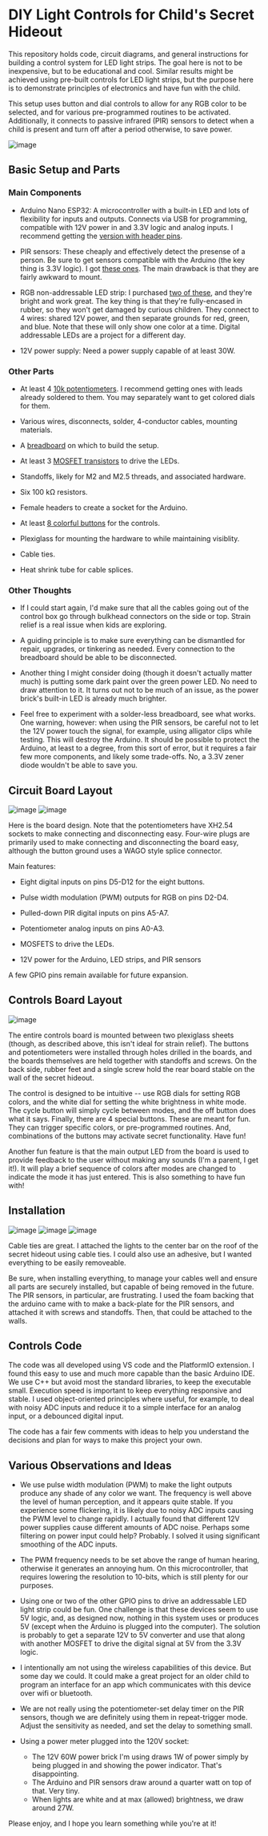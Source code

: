 # DIY Light Controls for Child's Secret Hideout

This repository holds code, circuit diagrams, and general instructions for building a
control system for LED light strips.  The goal here is not to be inexpensive, but to be
educational and cool.  Similar results might be achieved using pre-built controls
for LED light strips, but the purpose here is to demonstrate principles of electronics and
have fun with the child.

This setup uses button and dial controls to allow for any RGB color to be selected, and for
various pre-programmed routines to be activated.  Additionally, it connects to passive 
infrared (PIR) sensors to detect when a child is present and turn off after a period otherwise,
to save power.

![image](doc/final_setup.jpg)

## Basic Setup and Parts

### Main Components

* Arduino Nano ESP32: A microcontroller with a built-in LED and lots of flexibility for inputs
and outputs.  Connects via USB for programming, compatible with 12V power in and 3.3V logic and 
analog inputs.  I recommend getting the [version with header pins](https://www.sparkfun.com/arduino-nano-esp32-with-headers.html).

* PIR sensors: These cheaply and effectively detect the presense of a person.  Be sure to get
sensors compatible with the Arduino (the key thing is 3.3V logic).  I got [these ones](https://www.amazon.com/dp/B07KZW86YR).  The main drawback is that they are fairly awkward to mount.

* RGB non-addressable LED strip: I purchased [two of these](https://www.adafruit.com/product/4245), and they're bright and
work great.  The key thing is that they're fully-encased in rubber, so they won't get damaged by curious
children.  They connect to 4 wires: shared 12V power, and then separate grounds for red, green, and blue.
Note that these will only show one color at a time.  Digital addressable LEDs are a project for a different
day.

* 12V power supply: Need a power supply capable of at least 30W.

### Other Parts

* At least 4 [10k potentiometers](https://www.amazon.com/dp/B0D2991CBF).  I recommend getting ones with leads already soldered to them.  You may separately want to get colored dials for them.

* Various wires, disconnects, solder, 4-conductor cables, mounting materials.

* A [breadboard](https://www.amazon.com/EPLZON-Solder-able-Breadboard-Electronics-Compatible) on which to build the setup.

* At least 3 [MOSFET transistors](https://www.digikey.com/en/products/detail/infineon-technologies/IRLB8743PBF/2127671) to drive the LEDs.

* Standoffs, likely for M2 and M2.5 threads, and associated hardware.

* Six 100 kΩ resistors.

* Female headers to create a socket for the Arduino.

* At least [8 colorful buttons](https://www.amazon.com/dp/B0752RMB7Q) for the controls.

* Plexiglass for mounting the hardware to while maintaining visiblity.

* Cable ties.

* Heat shrink tube for cable splices.

### Other Thoughts

* If I could start again, I'd make sure that all the cables going out of the control box go through
bulkhead connectors on the side or top.  Strain relief is a real issue when kids are exploring.

* A guiding principle is to make sure everything can be dismantled for repair, upgrades, or tinkering
as needed.  Every connection to the breadboard should be able to be disconnected.

* Another thing I might consider doing (though it doesn't actually matter much) is putting some dark
paint over the green power LED.  No need to draw attention to it.  It turns out not to be much of an issue,
as the power brick's built-in LED is already much brighter.

* Feel free to experiment with a solder-less breadboard, see what works.  One warning, however: when using
the PIR sensors, be careful not to let the 12V power touch the signal, for example, using alligator clips
while testing.  This will destroy the Arduino.  It should be possible to protect the Arduino, at least
to a degree, from this sort of error, but it requires a fair few more components, and likely some
trade-offs.  No, a 3.3V zener diode wouldn't be able to save you.

## Circuit Board Layout

![image](doc/circuit_board_schematic.png)
![image](doc/soldered_board.jpg)

Here is the board design.  Note that the potentiometers have XH2.54 sockets to make connecting and 
disconnecting easy.  Four-wire plugs are primarily used to make connecting and disconnecting the board easy,
although the button ground uses a WAGO style splice connector.

Main features:
* Eight digital inputs on pins D5-D12 for the eight buttons.

* Pulse width modulation (PWM) outputs for RGB on pins D2-D4.

* Pulled-down PIR digital inputs on pins A5-A7.

* Potentiometer analog inputs on pins A0-A3.

* MOSFETS to drive the LEDs.

* 12V power for the Arduino, LED strips, and PIR sensors

A few GPIO pins remain available for future expansion.

## Controls Board Layout

![image](doc/control_layout.png)


The entire controls board is mounted between two plexiglass sheets (though, as described above, this isn't
ideal for strain relief).  The buttons and potentiometers were installed through holes drilled in the boards, and the boards themselves are held together with standoffs and screws.  On the back side, rubber feet and a single screw hold the rear board stable on the wall of the secret hideout.

The control is designed to be intuitive -- use RGB dials for setting RGB colors, and the white dial for 
setting the white brightness in white mode.  The cycle button will simply cycle between modes, and the off
button does what it says.  Finally, there are 4 special buttons.  These are meant for fun.  They can trigger
specific colors, or pre-programmed routines.  And, combinations of the buttons may activate secret
functionality.  Have fun!

Another fun feature is that the main output LED from the board is used to provide feedback to the user
without making any sounds (I'm a parent, I get it!).  It will play a brief sequence of colors after
modes are changed to indicate the mode it has just entered.  This is also something to have fun with!

## Installation

![image](doc/pir_sensor.jpg)
![image](doc/pir_sensor2.jpg)
![image](doc/light_install.jpg)

Cable ties are great.  I attached the lights to the center bar on the roof of the secret hideout
using cable ties.  I could also use an adhesive, but I wanted everything to be easily removeable.

Be sure, when installing everything, to manage your cables well and ensure all parts are
securely installed, but capable of being removed in the future.  The PIR sensors, in particular,
are frustrating.  I used the foam backing that the arduino came with to make a back-plate for the
PIR sensors, and attached it with screws and standoffs.  Then, that could be attached to the walls.

## Controls Code

The code was all developed using VS code and the PlatformIO extension.  I found this easy to use and
much more capable than the basic Arduino IDE.  We use C++ but avoid most the standard libraries, to keep
the executable small.  Execution speed is important to keep everything responsive and stable.  I used
object-oriented principles where useful, for example, to deal with noisy ADC inputs and reduce it to a
simple interface for an analog input, or a debounced digital input.

The code has a fair few comments with ideas to help you understand the decisions and plan for ways to
make this project your own.

## Various Observations and Ideas


* We use pulse width modulation (PWM) to make the light outputs produce any shade of any color we want.
The frequency is well above the level of human perception, and it appears quite stable.  If you experience
some flickering, it is likely due to noisy ADC inputs causing the PWM level to change rapidly.  I actually
found that different 12V power supplies cause different amounts of ADC noise.  Perhaps some filtering on power input could help?  Probably.  I solved it using significant smoothing of the ADC inputs.

* The PWM frequency needs to be set above the range of human hearing, otherwise it generates an
annoying hum.  On this microcontroller, that requires lowering the resolution to 10-bits, which is
still plenty for our purposes.

* Using one or two of the other GPIO pins to drive an addressable LED light strip could be fun.  One
challenge is that these devices seem to use 5V logic, and, as designed now, nothing in this system
uses or produces 5V (except when the Arduino is plugged into the computer).  The solution is probably
to get a separate 12V to 5V converter and use that along with another MOSFET to drive the digital signal at
5V from the 3.3V logic.

* I intentionally am not using the wireless capabilities of this device.  But some day we could.  It could
make a great project for an older child to program an interface for an app which communicates with this
device over wifi or bluetooth.

* We are not really using the potentiometer-set delay timer on the PIR sensors, though we are 
definitely using
them in repeat-trigger mode.  Adjust the sensitivity as needed, and set the delay to something small.

* Using a power meter plugged into the 120V socket:
    * The 12V 60W power brick I'm using draws 1W of power simply by being plugged in and showing 
      the power indicator.  That's disappointing.
    * The Arduino and PIR sensors draw around a quarter watt on top of that.  Very tiny.
    * When lights are white and at max (allowed) brightness, we draw around 27W.

Please enjoy, and I hope you learn something while you're at it!